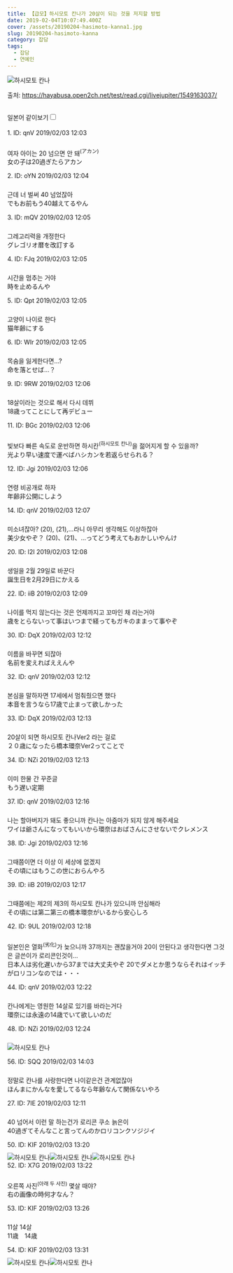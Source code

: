 ```yaml
---
title: 【급모】하시모토 칸나가 20살이 되는 것을 저지할 방법
date: 2019-02-04T10:07:49.400Z
cover: /assets/20190204-hasimoto-kanna1.jpg
slug: 20190204-hasimoto-kanna
category: 잡담
tags:
  - 잡담
  - 연예인
---
```

![하시모토 칸나](/assets/20190204-hasimoto-kanna0.5.PNG "하시모토 칸나")
<div><p class="source">출처: <a class="vglnk" href="https://hayabusa.open2ch.net/test/read.cgi/livejupiter/1549163037/" rel="nofollow noopener noreferrer" target="_blank"><span>https</span><span>://</span><span>hayabusa</span><span>.</span><span>open2ch</span><span>.</span><span>net</span><span>/</span><span>test</span><span>/</span><span>read</span><span>.</span><span>cgi</span><span>/</span><span>livejupiter</span><span>/</span><span>1549163037</span><span>/</span></a></p><br><label for="twolang" style="font-weight: 550;">일본어 같이보기</label><input type="checkbox" id="twolang"><br><br><div class="commentbox0"><div class="content1"><div class="id">1. ID: <span class="op">qnV</span> <span title="2019/02/03(日)12:03:57">2019/02/03 12:03</span></div><div style="padding-top: 10px;"><p class="content">여자 아이는 20 넘으면 안 돼<sup>(アカン)</sup><br><span class="jp">女の子は20過ぎたらアカン</span> </p></div></div></div><div class="commentbox1"><div class="content1"><div class="id">2. ID: <span>oYN</span> <span title="2019/02/03(日)12:04:36">2019/02/03 12:04</span></div><div style="padding-top: 10px;"><p class="content">근데 너 벌써 40 넘었잖아<br><span class="jp">でもお前もう40越えてるやん</span> </p></div></div></div><div class="commentbox1"><div class="content1"><div class="id">3. ID: <span>mQV</span> <span title="2019/02/03(日)12:05:12">2019/02/03 12:05</span></div><div style="padding-top: 10px;"><p class="content">그레고리력을 개정한다<br><span class="jp">グレゴリオ暦を改訂する</span> </p></div></div></div><div class="commentbox1"><div class="content1"><div class="id">4. ID: <span>FJq</span> <span title="2019/02/03(日)12:05:23">2019/02/03 12:05</span></div><div style="padding-top: 10px;"><p class="content">시간을 멈추는 거야<br><span class="jp">時を止めるんや</span> </p></div></div></div><div class="commentbox1"><div class="content1"><div class="id">5. ID: <span>Qpt</span> <span title="2019/02/03(日)12:05:36">2019/02/03 12:05</span></div><div style="padding-top: 10px;"><p class="content">고양이 나이로 한다<br><span class="jp">猫年齢にする</span> </p></div></div></div><div class="commentbox1"><div class="content1"><div class="id">6. ID: <span>WIr</span> <span title="2019/02/03(日)12:05:39">2019/02/03 12:05</span></div><div style="padding-top: 10px;"><p class="content">목숨을 잃게한다면...?<br><span class="jp">命を落とせば…？</span> </p></div></div></div><div class="commentbox1"><div class="content1"><div class="id">9. ID: <span>9RW</span> <span title="2019/02/03(日)12:06:08">2019/02/03 12:06</span></div><div style="padding-top: 10px;"><p class="content">18살이라는 것으로 해서 다시 데뷔<br><span class="jp">18歳ってことにして再デビュー</span> </p></div></div></div><div class="commentbox1"><div class="content1"><div class="id">11. ID: <span>BGc</span> <span title="2019/02/03(日)12:06:53">2019/02/03 12:06</span></div><div style="padding-top: 10px;"><p class="content">빛보다 빠른 속도로 운반하면 하시칸<sup>(하시모토 칸나)</sup>을 젊어지게 할 수 있을까?<br><span class="jp">光より早い速度で運べばハシカンを若返らせられる？</span> </p></div></div></div><div class="commentbox1"><div class="content1"><div class="id">12. ID: <span>Jgi</span> <span title="2019/02/03(日)12:06:53">2019/02/03 12:06</span></div><div style="padding-top: 10px;"><p class="content">연령 비공개로 하자<br><span class="jp">年齢非公開にしよう</span> </p></div></div></div><div class="commentbox1"><div class="content1"><div class="id">14. ID: <span class="op">qnV</span> <span title="2019/02/03(日)12:07:29">2019/02/03 12:07</span></div><div style="padding-top: 10px;"><p class="content">미소녀잖아?
(20), (21),...라니 아무리 생각해도 이상하잖아<br><span class="jp">美少女やぞ？
(20)、(21)、...ってどう考えてもおかしいやんけ</span> </p></div></div></div><div class="commentbox1"><div class="content1"><div class="id">20. ID: <span>l2I</span> <span title="2019/02/03(日)12:08:33">2019/02/03 12:08</span></div><div style="padding-top: 10px;"><p class="content">생일을 2월 29일로 바꾼다<br><span class="jp">誕生日を2月29日にかえる</span> </p></div></div></div><div class="commentbox1"><div class="content1"><div class="id">22. ID: <span>iiB</span> <span title="2019/02/03(日)12:09:05">2019/02/03 12:09</span></div><div style="padding-top: 10px;"><p class="content">나이를 먹지 않는다는 것은 언제까지고 꼬마인 채 라는거야<br><span class="jp">歳をとらないって事はいつまで経ってもガキのままって事やぞ</span> </p></div></div></div><div class="commentbox1"><div class="content1"><div class="id">30. ID: <span>DqX</span> <span title="2019/02/03(日)12:12:01">2019/02/03 12:12</span></div><div style="padding-top: 10px;"><p class="content">이름을 바꾸면 되잖아<br><span class="jp">名前を変えればええんや</span> </p></div></div></div><div class="commentbox1"><div class="content1"><div class="id">32. ID: <span class="op">qnV</span> <span title="2019/02/03(日)12:12:52">2019/02/03 12:12</span></div><div style="padding-top: 10px;"><p class="content">본심을 말하자면 17세에서 멈춰줬으면 했다<br><span class="jp">本音を言うなら17歳で止まって欲しかった</span> </p></div></div></div><div class="commentbox1"><div class="content1"><div class="id">33. ID: <span>DqX</span> <span title="2019/02/03(日)12:13:37">2019/02/03 12:13</span></div><div style="padding-top: 10px;"><p class="content">20살이 되면 하시모토 칸나Ver2 라는 걸로<br><span class="jp">２０歳になったら橋本環奈Ver2ってことで</span> </p></div></div></div><div class="commentbox1"><div class="content1"><div class="id">34. ID: <span>NZi</span> <span title="2019/02/03(日)12:13:57">2019/02/03 12:13</span></div><div style="padding-top: 10px;"><p class="content">이미 한물 간 꾸준글<br><span class="jp">もう遅い定期</span> </p></div></div></div><div class="commentbox1"><div class="content1"><div class="id">37. ID: <span class="op">qnV</span> <span title="2019/02/03(日)12:16:10">2019/02/03 12:16</span></div><div style="padding-top: 10px;"><p class="content">나는 할아버지가 돼도 좋으니까 칸나는 아줌마가 되지 않게 해주세요<br><span class="jp">ワイは爺さんになってもいいから環奈はおばさんにさせないでクレメンス</span> </p></div><div class="content2"><div class="id">38. ID: <span>Jgi</span> <span title="2019/02/03(日)12:16:36">2019/02/03 12:16</span></div><div style="padding-top: 10px;"><p class="content">그때쯤이면 더 이상 이 세상에 없겠지<br><span class="jp">その頃にはもうこの世におらんやろ</span> </p></div></div></div></div><div class="commentbox1"><div class="content1"><div class="id">39. ID: <span>iiB</span> <span title="2019/02/03(日)12:17:16">2019/02/03 12:17</span></div><div style="padding-top: 10px;"><p class="content">그때쯤에는 제2의 제3의 하시모토 칸나가 있으니까 안심해라<br><span class="jp">その頃には第二第三の橋本環奈がいるから安心しろ</span> </p></div></div></div><div class="commentbox1"><div class="content1"><div class="id">42. ID: <span>9UL</span> <span title="2019/02/03(日)12:18:53">2019/02/03 12:18</span></div><div style="padding-top: 10px;"><p class="content">일본인은 열화<sup>(劣化)</sup>가 늦으니까 37까지는 괜찮을거야
20이 안된다고 생각한다면 그것은 글쓴이가 로리콘인것이...<br><span class="jp">日本人は劣化遅いから37までは大丈夫やぞ
20でダメとか思うならそれはイッチがロリコンなのでは・・・</span> </p></div></div></div><div class="commentbox1"><div class="content1"><div class="id">44. ID: <span class="op">qnV</span> <span title="2019/02/03(日)12:22:34">2019/02/03 12:22</span></div><div style="padding-top: 10px;"><p class="content">칸나에게는 영원한 14살로 있기를 바라는거다<br><span class="jp">環奈には永遠の14歳でいて欲しいのだ</span> </p></div></div></div><div class="commentbox1"><div class="content1"><div class="id">48. ID: <span>NZi</span> <span title="2019/02/03(日)12:24:38">2019/02/03 12:24</span></div><div style="padding-top: 10px;">

![하시모토 칸나](/assets/20190204-hasimoto-kanna2.gif "하시모토 칸나")</div></div></div><div class="commentbox1"><div class="content1"><div class="id">56. ID: <span>SQQ</span> <span title="2019/02/03(日)14:03:45">2019/02/03 14:03</span></div><div style="padding-top: 10px;"><p class="content">정말로 칸나를 사랑한다면 나이같은건 관계없잖아<br><span class="jp">ほんまにかんなを愛してるなら年齢なんて関係ないやろ</span> </p></div></div></div><div class="commentbox1"><div class="content1"><div class="id">27. ID: <span>7IE</span> <span title="2019/02/03(日)12:11:44">2019/02/03 12:11</span></div><div style="padding-top: 10px;"><p class="content">40 넘어서 이런 말 하는건가 로리콘 쿠소 늙은이<br><span class="jp">40過ぎてそんなこと言ってんのかロリコンクソジジイ</span> </p></div></div></div><div class="commentbox1"><div class="content1"><div class="id">50. ID: <span>KIF</span> <span title="2019/02/03(日)13:20:22">2019/02/03 13:20</span></div><div style="padding-top: 10px;">![하시모토 칸나](/assets/20190204-hasimoto-kanna3.jpg "하시모토 칸나")![하시모토 칸나](/assets/20190204-hasimoto-kanna4.jpg "하시모토 칸나")![하시모토 칸나](/assets/20190204-hasimoto-kanna5.jpg "하시모토 칸나")</div><div class="content2"><div class="id">52. ID: <span>X7G</span> <span title="2019/02/03(日)13:22:08">2019/02/03 13:22</span></div><div style="padding-top: 10px;"><p class="content">오른쪽 사진<sup>(아래 두 사진)</sup> 몇살 때야?<br><span class="jp">右の画像の時何才なん？</span> </p></div><div class="content2"><div class="id">53. ID: <span>KIF</span> <span title="2019/02/03(日)13:26:55">2019/02/03 13:26</span></div><div style="padding-top: 10px;"><p class="content">11살 14살<br><span class="jp">11歳　14歳</span> </p></div></div></div></div></div><div class="commentbox1"><div class="content1"><div class="id">54. ID: <span>KIF</span> <span title="2019/02/03(日)13:31:43">2019/02/03 13:31</span></div><div style="padding-top: 10px;">![하시모토 칸나](/assets/20190204-hasimoto-kanna6.jpg "하시모토 칸나")![하시모토 칸나](/assets/20190204-hasimoto-kanna7.jpg "하시모토 칸나")</div></div></div></div>
